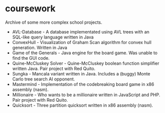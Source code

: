 # coursework
Archive of some more complex school projects.

* AVL-Database - A database implementated using AVL trees with an SQL-like query language written in Java
* ConvexHull - Visualization of Graham Scan algorithm for convex hull generation. Written in Java
* Game of the Generals - Java engine for the board game. Was unable to find the GUI code.
* Quine-McCluskey Solver - Quine-McCluskey boolean function simplifier written Java. Pair project with Red Quito.
* Sungka - Mancala variant written in Java. Includes a (buggy) Monte Carlo tree search AI opponent.
* Mastermind - Implementation of the codebreaking board game in x86 assembly (nasm).
* Millionaire - Who wants to be a millionaire written in JavaScript and PHP. Pair project with Red Quito.
* Quicksort - Three partition quicksort written in x86 assembly (nasm).
